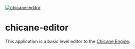 [![chicane-editor](.github/images/project-thumbnail.png)](https://github.com/pepeien/chicane-editor)

# chicane-editor

This application is a basic level editor to the [Chicane Engine](https://github.com/pepeien/chicane).
